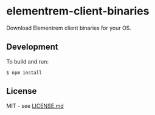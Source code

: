 # elementrem-client-binaries

Download Elementrem client binaries for your OS.

## Development

To build and run:

```shell
$ npm install
```

## License

MIT - see [LICENSE.md](LICENSE.md)

